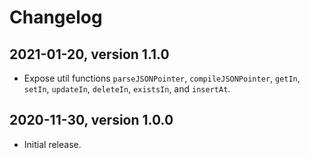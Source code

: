 # Changelog


## 2021-01-20, version 1.1.0

- Expose util functions `parseJSONPointer`, `compileJSONPointer`, `getIn`, `setIn`, `updateIn`, `deleteIn`, `existsIn`, and `insertAt`.


## 2020-11-30, version 1.0.0

- Initial release.
